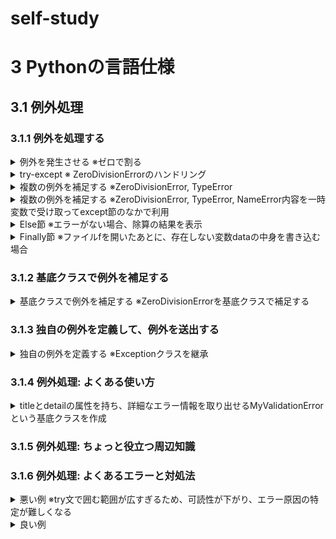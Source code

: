# self-study
# 3 Pythonの言語仕様
## 3.1 例外処理
### 3.1.1 例外を処理する
<details>
<summary>
例外を発生させる ※ゼロで割る
</summary>

```python
num = 0 / 10
```
</details>

<details>
<summary>
try-except ※ ZeroDivisionErrorのハンドリング 
</summary>

```python
try:
    num = 10 / 0
    print(f'除算の結果は{num}になります')
except ZeroDivisionError:
    print('0で割ることはできません')
```
</details>

<details>
<summary>
複数の例外を補足する ※ZeroDivisionError, TypeError
</summary>

```python
try:
    num = 10 / '2'
    print(f'除算の結果は{num}になります')
except ZeroDivisionError:
    print('0で割ることはできません')
except TypeError:
    print('文字列で割ることはできません')
```
</details>

<details>
<summary>
複数の例外を補足する ※ZeroDivisionError, TypeError, NameError内容を一時変数で受け取ってexcept節のなかで利用
</summary>

```python
try:
    num = 10 / 0
except (ZeroDivisionError, TypeError, NameError) as e:
    print(f'Exception class: {type(e)}')
    print(f'Exception occured: {e}')
```
</details>

<details>
<summary>
Else節 ※エラーがない場合、除算の結果を表示
</summary>

```python
try:
    num = 10 / 5
except ZeroDivisionError:
    print('ZeroDivisionError')
else:
    print(f'除算の結果は{num}です')
```
</details>

<details>
<summary>
Finally節 ※ファイルfを開いたあとに、存在しない変数dataの中身を書き込む場合
</summary>

```python
f = None
try:
    f = open('python.ext', mode='w')
    f.write(date)
finally:
    if f:
        f.close()
        print('ファイルを閉じました)
```
</details>

### 3.1.2 基底クラスで例外を補足する
<details>
<summary>
基底クラスで例外を補足する ※ZeroDivisionErrorを基底クラスで補足する
</summary>

```python
try:
    num = 10 / 0
except ArithmeticError as e:
    print(f' Exception class: {type(e)}')
    print(f' Exception description: {e}')
# 基底クラスで補足しても実際の例外クラスのZeroDivisionErrorが渡される
```
</details>

### 3.1.3 独自の例外を定義して、例外を送出する
<details>
<summary>
独自の例外を定義する ※Exceptionクラスを継承
</summary>

```python
class MyError(Exception): 
    pass

raise myError('MyError が発生しました')
'''
Traceback (most recent call last):   
  File "<stdin>", line 1, in <module>
__main__.MyError: MyErrorが発生しました
'''
```
</details>

### 3.1.4 例外処理: よくある使い方
<details>
<summary>
titleとdetailの属性を持ち、詳細なエラー情報を取り出せるMyValidationErrorという基底クラスを作成
</summary>

```python
class MyValidationError(Exception):
    '''MyValidationError
    '''
    title = None
    detail = None

    def __str__(self):
        return str(self.title)


class MyTypeError(MyValidationError):
    '''MyTypeError
    '''
    title = 'Type error'
    detail = '数値で入力してください'


class MyMaxError(MyValidationError):
    '''MyMaxError
    '''
    title = 'Max error'
    detail = 'Max値100までの値を入力してください'


def validate_number(num):
    '''validate_number
    '''
    try:
        num = int(num)
    except ValueError:
        raise MyTypeError
    if num > 100:
        raise MyMaxError

try:
    input_number = input('検証する数値を入力してください=>')
    validate_number(input_number)
except MyValidationError as e:
    print(f'{e}の例外が発生しました')
    print(f'detail={e.detail}')
```
</details>

### 3.1.5 例外処理: ちょっと役立つ周辺知識

### 3.1.6 例外処理: よくあるエラーと対処法
<details>
<summary>
悪い例 ※try文で囲む範囲が広すぎるため、可読性が下がり、エラー原因の特定が難しくなる
</summary>

```python
import csv

try:
    input_file_name = input('Enter file_name:')
    with open(input_file_name, mode='r') as f:
        reader = csv.reader(f)
        for row in reader:
            population_density = float(row[1]) / float(row[2])
            print(f'{row[0]}の人口密度は{population_density}です')
except:
    print('例外が発生しました')
```
</details>

<details>
<summary>
良い例
</summary>

```python
import csv

input_file_name = input('Enter file_name:') # try節から外だし
try:
    with open(input_file_name, mode='r') as f:
        reader = csv.reader(f)
        for row in reader:
            population_density = float(row[1]) / float(row[2])
            print(f'{row[0]}の人口密度は{population_density}です')
except FileNotFoundError:
    print(f'ファイルがありません')
except ZeroDivisionError:
    print(f'{row[0]}:{row[1]}, {row[2]} => 値0は指定できません')
except ValueError:
    print(f'{row[0]}:{row[1]}, {row[2]} => 数値以外は指定できません')
```
</details>